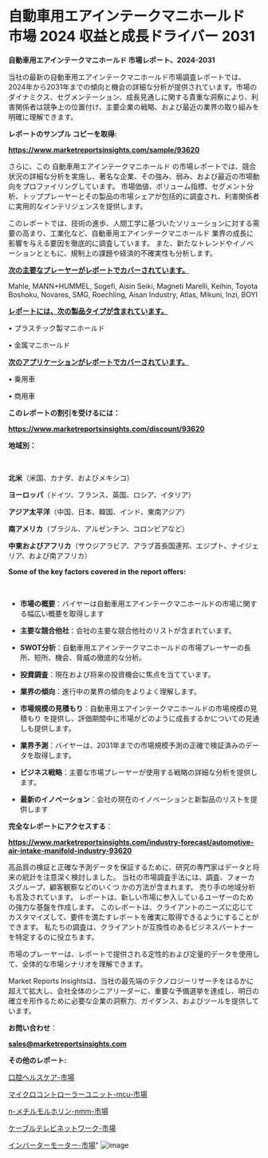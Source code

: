 # 自動車用エアインテークマニホールド 市場 2024 収益と成長ドライバー 2031

<strong>自動車用エアインテークマニホールド 市場レポート、2024-2031</strong>

当社の最新の自動車用エアインテークマニホールド市場調査レポートでは、2024年から2031年までの傾向と機会の詳細な分析が提供されています。市場のダイナミクス、セグメンテーション、成長見通しに関する貴重な洞察により、利害関係者は競争上の位置付け、主要企業の戦略、および最近の業界の取り組みを明確に理解できます。



<strong>レポートのサンプル コピーを取得:</strong> <a href=https://www.marketreportsinsights.com/sample/93620>

<strong><u>https://www.marketreportsinsights.com/sample/93620</u></strong></a>

さらに、この 自動車用エアインテークマニホールド の市場レポートでは、競合状況の詳細な分析を実施し、著名な企業、その強み、弱み、および最近の市場動向をプロファイリングしています。 市場価値、ボリューム指標、セグメント分析、トッププレーヤーとその製品の市場シェアが包括的に調査され、利害関係者に実用的なインテリジェンスを提供します。

このレポートでは、技術の進歩、人間工学に基づいたソリューションに対する需要の高まり、工業化など、自動車用エアインテークマニホールド 業界の成長に影響を与える要因を徹底的に調査しています。 また、新たなトレンドやイノベーションとともに、規制上の課題や経済的不確実性も分析します。



<strong><u>次の主要なプレーヤーがレポートでカバーされています。</u></strong>

Mahle, MANN+HUMMEL, Sogefi, Aisin Seiki, Magneti Marelli, Keihin, Toyota Boshoku, Novares, SMG, Roechling, Aisan Industry, Atlas, Mikuni, Inzi, BOYI



<strong><u><b>レポートには、次の製品タイプが含まれています。</b></u></strong>

• プラスチック製マニホールド

• 金属マニホールド



<strong><u><b>次のアプリケーションがレポートでカバーされています。</b></u></strong>

• 乗用車

• 商用車



<strong><b>このレポートの割引を受けるには：</b></strong>

<a href=https://www.marketreportsinsights.com/discount/93620>

<strong><u>https://www.marketreportsinsights.com/discount/93620</u></strong></a>



<strong>地域別：</strong>

<strong> </strong>



<strong>北米</strong>（米国、カナダ、およびメキシコ）



<strong>ヨーロッパ</strong>（ドイツ、フランス、英国、ロシア、イタリア）



<strong>アジア太平洋</strong>（中国、日本、韓国、インド、東南アジア）



<strong>南アメリカ</strong>（ブラジル、アルゼンチン、コロンビアなど）



<strong>中東およびアフリカ</strong>（サウジアラビア、アラブ首長国連邦、エジプト、ナイジェリア、および南アフリカ）



<strong>Some of the key factors covered in the report offers:</strong>

<strong> </strong>
<ul>
  <li>

<strong>市場の概要</strong>：バイヤーは自動車用エアインテークマニホールドの市場に関する幅広い概要を取得します</li>
  <li>

<strong>主要な競合他社</strong>：会社の主要な競合他社のリストが含まれています。</li>
  <li>

<strong>SWOT分析</strong>：自動車用エアインテークマニホールドの市場プレーヤーの長所、短所、機会、脅威の徹底的な分析。</li>
  <li>

<strong>投資調査</strong>：現在および将来の投資機会に焦点を当てています。</li>
  <li>

<strong>業界の傾向</strong>：進行中の業界の傾向をよりよく理解します。</li>
  <li>

<strong>市場規模の見積もり</strong>：自動車用エアインテークマニホールドの市場規模の見積もり を提供し、評価期間中に市場がどのように成長するかについての見通しも提供します。</li>
  <li>

<strong>業界予測</strong>：バイヤーは、2031年までの市場規模予測の正確で検証済みのデータを取得します。</li>
  <li>

<strong>ビジネス戦略</strong>：主要な市場プレーヤーが使用する戦略の詳細な分析を提供します。</li>
  <li>

<strong>最新のイノベーション</strong>：会社の現在のイノベーションと新製品のリストを提供します</li>
</ul>


<strong>完全なレポートにアクセスする</strong>：

<a href=https://www.marketreportsinsights.com/industry-forecast/automotive-air-intake-manifold-industry-93620>

<strong><u>https://www.marketreportsinsights.com/industry-forecast/automotive-air-intake-manifold-industry-93620</u></strong></a>

高品質の検証と正確な予測データを保証するために、研究の専門家はデータと将来の統計を注意深く検討しました。 当社の市場調査手法には、調査、フォーカスグループ、顧客観察などのいくつ かの方法が含まれます。 売り手の地域分析も言及されています。 レポートは、新しい市場に参入しているユーザーのための強力な基盤を作成します。 このレポートは、クライアントのニーズに応じてカスタマイズして、要件を満たすレポートを確実に取得できるようにすることができます。 私たちの調査は、クライアントが互換性のあるビジネスパートナーを特定するのに役立ちます。

市場のプレーヤーは、レポートで提供される定性的および定量的データを使用して、全体的な市場シナリオを理解できます。

Market Reports Insightsは、当社の最先端のテクノロジーリサーチをはるかに超えて拡大し、会社全体のシニアリーダーに、重要な予備選挙を達成し、明日の確立を形作るために必要な企業の洞察力、ガイダンス、およびツールを提供しています。



<strong><b>お問い合わせ</b></strong>：

<a href=mailto:sales@marketreportsinsights.com>

<strong><u>sales@marketreportsinsights.com</u></strong></a>



<strong>その他のレポート:</strong>

<a href=https://www.linkedin.com/pulse/口腔ヘルスケア-市場-2023-総合分析と事業成長戦略-2030-trend-tracking-toolbox-24-analysis-o3fcf/>口腔ヘルスケア-市場</a>

<a href=https://www.linkedin.com/pulse/マイクロコントローラーユニット-mcu-市場-2023-総利益と主要ベンダー-qwqzf/>マイクロコントローラーユニット-mcu-市場</a>

<a href=https://www.linkedin.com/pulse/n-メチルモルホリン-nmm-市場-2023-総利益と主要ベンダー-2030-zdnsf/>n-メチルモルホリン-nmm-市場</a>

<a href=https://www.linkedin.com/pulse/ケーブルテレビネットワーク-市場-2023-推進要因と成長機会-2030-rwcqf/>ケーブルテレビネットワーク-市場</a>

<a href=https://www.linkedin.com/pulse/インバーターモーター-市場-2023-swot-分析と最新イノベーション-cxxvf/>インバーターモーター-市場</a>"
![image](https://github.com/gayatriri2/Market-Trends/assets/166717496/ac74b02b-b579-43d5-9759-dbb804edf4f6)
